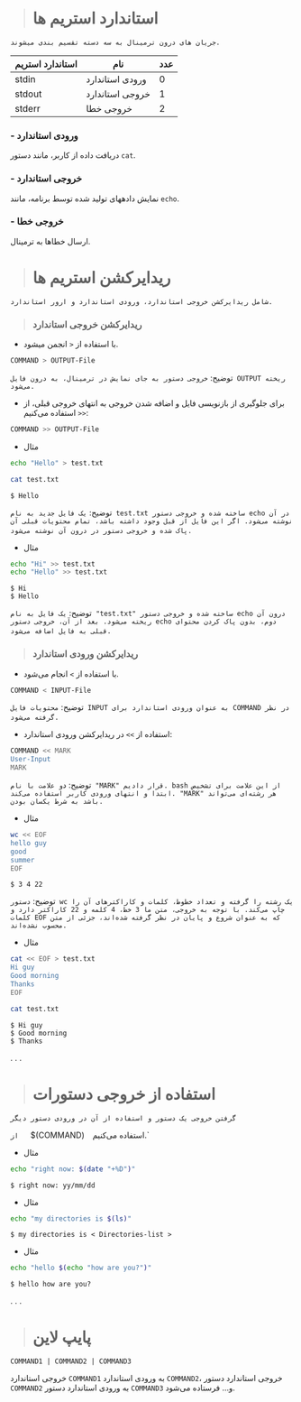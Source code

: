 > # استاندارد استریم ها

`جریان های درون ترمینال به سه دسته تقسیم بندی میشوند.`

| استاندارد استریم | نام | عدد |
| ---------------- | --------------- | --- |
| stdin | ورودی استاندارد | 0 |
| stdout | خروجی استاندارد | 1 |
| stderr | خروجی خطا | 2 |

### - ورودی استاندارد

دریافت داده از کاربر، مانند دستور `cat`.

### - خروجی استاندارد

نمایش دادههای تولید شده توسط برنامه، مانند `echo`.

### - خروجی خطا

ارسال خطاها به ترمینال.
‌
‌
‌
> # ریدایرکشن استریم ها

`شامل ریدایرکشن خروجی استاندارد، ورودی استاندارد و ارور استاندارد.`

>  ### ریدایرکشن خروجی استاندارد

- با استفاده از `<` انجمن میشود.

```bash
COMMAND > OUTPUT-File
```

توضیح: `خروجی دستور به جای نمایش در ترمینال، به درون فایل OUTPUT ریخته می‌شود.`

- برای جلوگیری از بازنویسی فایل و اضافه شدن خروجی به انتهای خروجی قبلی، از `<<` استفاده می‌کنیم:

```bash
COMMAND >> OUTPUT-File
```

- مثال

```bash
echo "Hello" > test.txt
```

```sh
cat test.txt
```

```
$ Hello
```

توضیح: `یک فایل جدید به نام test.txt ساخته شده و خروجی دستور echo در آن نوشته می‌شود. اگر این فایل از قبل وجود داشته باشد، تمام محتویات قبلی آن پاک شده و خروجی دستور در درون آن نوشته می‌شود.`
‌
- مثال

```bash
echo "Hi" >> test.txt
echo "Hello" >> test.txt
```

```
$ Hi
$ Hello
```

توضیح: `یک فایل به نام "test.txt" ساخته شده و خروجی دستور echo درون آن ریخته می‌شود. بعد از آن، خروجی دستور echo دوم، بدون پاک کردن محتوای قبلی به فایل اضافه می‌شود.‌`
`‌`
‌
>  ###  ریدایرکشن ورودی استاندارد

- با استفاده از `>` انجام می‌شود.

```bash
COMMAND < INPUT-File
```

توضیح: `محتویات فایل INPUT به عنوان ورودی استاندارد برای COMMAND در نظر گرفته می‌شود.`
`‌`

- استفاده از `>>` در ریدایرکشن ورودی استاندارد:

```bash
COMMAND << MARK
User-Input
MARK
```

توضیح: د`و علامت با نام "MARK" قرار دادیم. bash از این علامت برای تشخیص ابتدا و انتهای ورودی کاربر استفاده می‌کند. "MARK" هر رشته‌ای می‌تواند باشد به شرط یکسان بودن.`

- مثال

```bash
wc << EOF
hello guy
good
summer
EOF
```

```
$ 3 4 22
```

توضیح: `دستور wc یک رشته را گرفته و تعداد خطوط، کلمات و کاراکترهای آن را چاپ می‌کند. با توجه به خروجی، متن ما 3 خط، 4 کلمه و 22 کاراکتر دارد و کلمات EOF که به عنوان شروع و پایان در نظر گرفته شده‌اند، جزئی از متن محسوب نشده‌اند.`

- مثال

```bash
cat << EOF > test.txt
Hi guy
Good morning
Thanks
EOF
```

```bash
cat test.txt
```

```
$ Hi guy
$ Good morning
$ Thanks
```
‌.
.
.
>  # استفاده از خروجی دستورات 

`گرفتن خروجی یک دستور و استفاده از آن در ورودی دستور دیگر`

  `از ‌
 ‌ `$(COMMAND)`‌
 ‌ `استفاده می‌کنیم.`‌

- مثال

```bash
echo "right now: $(date "+%D")"
```

```
$ right now: yy/mm/dd
```
- مثال

```bash
echo "my directories is $(ls)"
```

```
$ my directories is < Directories-list >
```
- مثال

```bash
echo "hello $(echo "how are you?")"
```

```
$ hello how are you?
```
‌.
.
.

> # پایپ لاین

```
COMMAND1 | COMMAND2 | COMMAND3
```

خروجی استاندارد `COMMAND1` به ورودی استاندارد `COMMAND2`، خروجی استاندارد دستور `COMMAND2` به ورودی استاندارد دستور `COMMAND3` و... فرستاده می‌شود.

